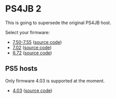 # PS4JB 2

This is going to supersede the original PS4JB host.

Select your firmware:

* [7.50-7.55](https://sleirsgoevy.github.io/ps4jb2/75x/) ([source code](https://github.com/sleirsgoevy/ps4jb2/tree/75x))
* [7.02](https://sleirsgoevy.github.io/ps4jb/index702.html) ([source code](https://github.com/sleirsgoevy/ps4jb))
* [6.72](https://sleirsgoevy.github.io/ps4jb2/672/) ([source code](https://github.com/sleirsgoevy/ps4jb2/tree/672))

## PS5 hosts

Only firmware 4.03 is supported at the moment.

* [4.03](https://sleirsgoevy.github.io/ps4jb2/ps5-403/index.html) ([source code](https://github.com/sleirsgoevy/ps4jb2/tree/ps5-403))
